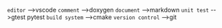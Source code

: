 `editor` -->vscode
`comment` -->doxygen
`document` -->markdown
`unit test` -->gtest pytest
`build system` -->cmake
`version control` -->git